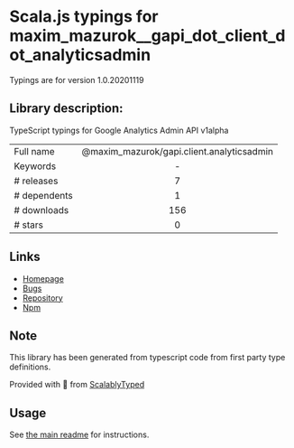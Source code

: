 
# Scala.js typings for maxim_mazurok__gapi_dot_client_dot_analyticsadmin

Typings are for version 1.0.20201119

## Library description:
TypeScript typings for Google Analytics Admin API v1alpha

|                    |                 |
| ------------------ | :-------------: |
| Full name          | @maxim_mazurok/gapi.client.analyticsadmin |
| Keywords           | - |
| # releases         | 7 |
| # dependents       | 1 |
| # downloads        | 156 |
| # stars            | 0 |

## Links
- [Homepage](https://github.com/Maxim-Mazurok/google-api-typings-generator#readme)
- [Bugs](https://github.com/Maxim-Mazurok/google-api-typings-generator/issues)
- [Repository](https://github.com/Maxim-Mazurok/google-api-typings-generator)
- [Npm](https://www.npmjs.com/package/%40maxim_mazurok%2Fgapi.client.analyticsadmin)
    


## Note
This library has been generated from typescript code from first party type definitions.

Provided with :purple_heart: from [ScalablyTyped](https://github.com/oyvindberg/ScalablyTyped)

## Usage
See [the main readme](../../readme.md) for instructions.


